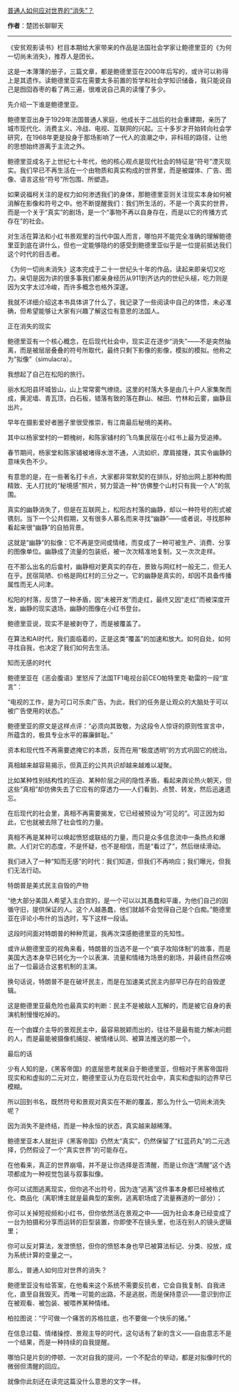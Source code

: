 

[普通人如何应对世界的“消失”？](https://mp.weixin.qq.com/s/0C8Vz6TkXM-5f0W6bDffVQ)

**作者**：楚团长聊聊天

---

《安贫观影读书》栏目本期给大家带来的作品是法国社会学家让鲍德里亚的《为何一切尚未消失》，推荐人是团长。

这是一本薄薄的册子，三篇文章，都是鲍德里亚在2000年后写的，或许可以称得上是其遗作。读鲍德里亚实在需要太多前置的哲学和社会学知识储备，我只能说自己是囫囵吞枣的看了两三遍，很难说自己真的读懂了多少。

先介绍一下谁是鲍德里亚。

鲍德里亚出身于1929年法国普通人家庭，他成长于二战后的社会重建期，亲历了城市现代化、消费主义、冷战、电视、互联网的兴起。三十多岁才开始转向社会学研究，在1968年更是投身于那场影响了一代人的浪潮之中，非科班的路径，让他的思想始终游离于主流之外。

鲍德里亚成名于上世纪七十年代，他的核心观点是现代社会的特征是“符号”湮灭现实。我们早已不再生活在一个由物质和真实构成的世界里，而是被媒体、广告、图像、语言这些“符号”所包围、所塑造。

如果说福柯关注的是权力如何渗透我们的身体，那鲍德里亚则关注现实本身如何被消解在影像和符号之中。他不断提醒我们：我们所生活的，不是一个真实的世界，而是一个关于“真实”的剧场，是一个“事物不再以自身存在，而是以它的传播方式存在”的社会。

对生活在算法和小红书景观里的当代中国人而言，哪怕并不能完全准确的理解鲍德里亚到底在讲什么，但也一定能够隐约的感受到鲍德里亚似乎是一位提前抵达我们这个时代的目击者。

《为何一切尚未消失》这本完成于二十一世纪头十年的作品，读起来即亲切又吃力。亲切是因为讲的很多事我们都亲身经历从911到齐达内的世纪头槌，吃力则是因为文字太过冷峻，而许多概念也格外深邃。

我就不详细介绍这本书具体讲了什么了，我记录了一些阅读中自己的体悟，未必准确，但希望能够让大家有兴趣了解这位有意思的法国人。

正在消失的现实

鲍德里亚有一个核心概念，在后现代社会中，现实正在逐步“消失”——不是突然抽离，而是被层层叠叠的符号所取代，最终只剩下影像的影像，模拟的模拟。他称之为“拟像”（simulacra）。

我想起了自己在松阳的旅行。

丽水松阳县环城皆山，山上常常雾气缭绕。这里的村落大多是由几十户人家集聚而成，黄泥墙、青瓦顶，白石板，错落有致的落在群山、梯田、竹林和云雾，幽静且出片。

早年在摄影爱好者圈子里很受推崇，有江南最后秘境的美称。

其中以杨家堂村的一颗槐树，和陈家铺村的飞鸟集民宿在小红书上最为受追捧。

春节期间，杨家堂和陈家铺被堵得水泄不通，人流如织，摩肩接踵，其实令幽静的意味失色不少。

有意思的是，在一些著名打卡点，大家都非常默契的在排队，好拍出网上那种构图精致、无人打扰的“秘境感”照片，努力营造一种“仿佛整个山村只有我一个人”的氛围。

真实的幽静消失了，但是在互联网上，松阳古村落的幽静，却以一种符号的形式被镌刻。当下一个公共假期，又有很多人慕名而来寻找“幽静”——或者说，寻找那种看起来很“幽静”的自拍背景。

这就是“幽静”的拟像：它不再是空间或情绪，而变成了一种可被生产、消费、分享的图像单位。幽静成了流量的包装纸，被一次次精准地复制，又一次次走样。

在不那么出名的后畲村，幽静相对更真实的存在，景致与网红村一般无二，但无人在乎。民宿简陋、价格是网红村的三分之一。它的幽静是真实的，却因不具备传播属性而无人问津。

松阳的村落，反馈了一种矛盾，因“未被开发”而走红，最终又因“走红”而被深度开发，幽静的现实退场，幽静的图像在小红书登台。

鲍德里亚说，现实不是被剥夺了，而是被覆盖了。

在算法和AI时代，我们面临着的，正是这类“覆盖”的加速和放大。如何自处，如何寻找自我，也决定了我们如何去生活。

知而无感的时代

鲍德里亚在《恶会腹语》里怒斥了法国TF1电视台前CEO帕特里克·勒雷的一段“宣言”：

“电视的工作，是为可口可乐卖广告。为此，我们的任务是让观众的大脑处于可以被广告使用的状态。”

鲍德里亚的原文是这样点评：“必须向其致敬，为这段令人惊讶的原则性宣言中，所蕴含的，极具专业水平的寡廉鲜耻。”

资本和现代性不再需要遮掩它的本质，反而在用“极度透明”的方式巩固它的统治。

真相越来越容易揭示，但真正的公共共识却越来越难以凝聚。

比如某种性别结构性的压迫、某种阶层之间的隐性矛盾，看起来舆论热火朝天，但这些“真相”却仿佛失去了它应有的穿透力——人们看到、点赞、转发，然后迅速遗忘。

在后现代的社会里，真相不再需要揭发，它已经被预设为“可见的”。可正因为如此，它也就被去除了社会性的力量。

真相不再是某种可以唤起愤怒或联结的力量，而只是众多信息流中一条热点和爆款。人们对它的态度，不是怀疑，也不是相信，而是“看过了”，然后继续滑动。

我们进入了一种“知而无感”的时代：我们知道，但我们不再响应；我们曝光，但我们无法行动。

特朗普是美式民主自毁的产物

“绝大部分美国人希望入主白宫的，是一个可以以其愚蠢和平庸，为他们自己的因循守旧，提供保证的人。这个人越愚蠢，他们就越不会觉得自己是个白痴。”鲍德里亚在评论小布什的当选时，写下这样一段话。

这段时间面对特朗普的种种荒诞，我再次深感鲍德里亚的先知性。

或许从鲍德里亚的视角来看，特朗普的当选不是一个“疯子攻陷体制”的故事，而是美国大选本身早已转化为一个以表演、流量和情绪为场景的剧场，并最终自然召唤出了一位最适合这套机制的主演。

换句话说，特朗普不是在破坏民主，而是在加速美式民主内部早已存在的自毁逻辑。

这是鲍德里亚最危险也最真实的判断：民主不是被敌人瓦解的，而是被它自身的表演机制慢慢吃掉的。

在一个由媒介主导的景观民主中，最容易脱颖而出的，往往不是最有能力解决问题的人，而是最能被摄像机捕捉、被情绪认同、被算法推送的那一个。

最后的话

少有人知的是，《黑客帝国》的底层思考就来自于鲍德里亚，但相对于黑客帝国将现实和和虚拟的二元对立，鲍德里亚认为在后现代社会中，真实和虚拟的边界早已模糊。

所以回到书名，既然符号和景观对真实在不断的覆盖，那么为什么一切尚未消失呢？

因为消失不是终结，而是一种永恒的状态，真实越来越稀薄。

鲍德里亚本人就批评《黑客帝国》仍然太“真实”，仍然保留了“红蓝药丸”的二元选择，仍然假设了一个“真实世界”的可能存在。

在他看来，真正的世界崩塌，并不是让你选择是否清醒，而是让你连“清醒”这个选项都成为一种视觉包装与叙事拟像。

你可以试图逃离现实，但你逃不出符号，因为连“逃离”这件事本身都已经被格式化、商品化（离职博主就是最典型的案例，逃离职场成了流量赛道的一部分）；

你可以关掉短视频和小红书，但你依然活在景观之中——因为社会本身已经变成了一台为拍摄和分享而运转的巨型装置，你即使不在镜头里，也活在别人的镜头逻辑里；

你可以反对算法，发泄愤怒，但你的愤怒本身也早已被算法标记、分类、投放，成为系统计算的变量之一。

那么，普通人如何应对世界的消失？

鲍德里亚没有给答案，在他看来这个系统不需要反抗者，它会自我复制、自我进化，直至自我毁灭。而唯一可能的出路，不是逃脱，而是保持意识——意识到你正在被观看、被包装、被喂养某种情绪。

柏拉图说：“宁可做一个痛苦的苏格拉底，也不要做一个快乐的猪。”

在信息过载、情绪操控、景观主导的时代，这句话有了新的含义——自由意志不是一个结果，而是一种持续的自我提醒。

哪怕只是片刻的停顿、一次对自我的提问，一个不配合的举动，都是对拟像时代的微弱但清醒的回应。

就像你此刻还在读完这篇没什么意思的文字一样。